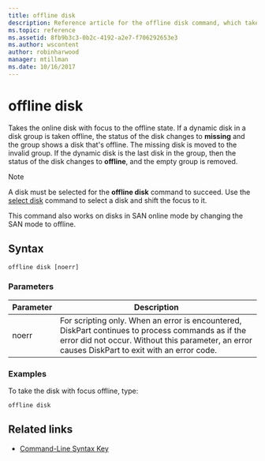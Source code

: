 ```yaml
---
title: offline disk
description: Reference article for the offline disk command, which takes the online disk with focus to the offline state.
ms.topic: reference
ms.assetid: 8fb9b3c3-0b2c-4192-a2e7-f706292653e3
ms.author: wscontent
author: robinharwood
manager: mtillman
ms.date: 10/16/2017
---
```


# offline disk

Takes the online disk with focus to the offline state. If a dynamic disk in a disk group is taken offline, the status of the disk changes to **missing** and the group shows a disk that's offline. The missing disk is moved to the invalid group. If the dynamic disk is the last disk in the group, then the status of the disk changes to **offline**, and the empty group is removed.

> [!NOTE]
> A disk must be selected for the **offline disk** command to succeed. Use the [select disk](select-disk.md) command to select a disk and shift the focus to it.
>
> This command also works on disks in SAN online mode by changing the SAN mode to offline.

## Syntax

```
offline disk [noerr]
```

### Parameters

| Parameter | Description |
| --------- | ----------- |
| noerr | For scripting only. When an error is encountered, DiskPart continues to process commands as if the error did not occur. Without this parameter, an error causes DiskPart to exit with an error code. |

### Examples

To take the disk with focus offline, type:

```
offline disk
```

## Related links

- [Command-Line Syntax Key](command-line-syntax-key.md)
